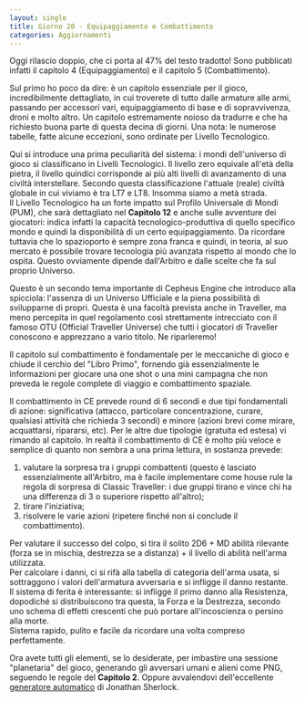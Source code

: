 ```yaml
---
layout: single
title: Giorno 20 - Equipaggiamento e Combattimento
categories: Aggiornamenti
---
```


Oggi rilascio doppio, che ci porta al 47% del testo tradotto! Sono pubblicati infatti il capitolo 4 (Equipaggiamento) e il capitolo 5 (Combattimento).  

Sul primo ho poco da dire: è un capitolo essenziale per il gioco, incredibilmente dettagliato, in cui troverete di tutto dalle armature alle armi, passando per accessori vari, equipaggiamento di base e di sopravvivenza, droni e molto altro. Un capitolo estremamente noioso da tradurre e che ha richiesto buona parte di questa decina di giorni. Una nota: le numerose tabelle, fatte alcune eccezioni, sono ordinate per Livello Tecnologico.  

Qui si introduce una prima peculiarità del sistema: i mondi dell'universo di gioco si classificano in Livelli Tecnologici. Il livello zero equivale all'età della pietra, il livello quindici corrisponde ai più alti livelli di avanzamento di una civiltà interstellare. Secondo questa classificazione l'attuale (reale) civiltà globale in cui viviamo è tra LT7 e LT8. Insomma siamo a metà strada.  
Il Livello Tecnologico ha un forte impatto sul Profilo Universale di Mondi (PUM), che sarà dettagliato nel **Capitolo 12** e anche sulle avventure dei giocatori: indica infatti la capacità tecnologico-produttiva di quello specifico mondo e quindi la disponibilità di un certo equipaggiamento. Da ricordare tuttavia che lo spazioporto è sempre zona franca e quindi, in teoria, al suo mercato è possibile trovare tecnologia più avanzata rispetto al mondo che lo ospita. Questo ovviamente dipende dall'Arbitro e dalle scelte che fa sul proprio Universo.  

Questo è un secondo tema importante di Cepheus Engine che introduco alla spicciola: l'assenza di un Universo Ufficiale e la piena possibilità di svilupparne di propri. Questa è una facoltà prevista anche in Traveller, ma meno percepita in quel regolamento così strettamente intrecciato con il famoso OTU (Official Traveller Universe) che tutti i giocatori di Traveller conoscono e apprezzano a vario titolo. Ne riparleremo! 

Il capitolo sul combattimento è fondamentale per le meccaniche di gioco e chiude il cerchio del "Libro Primo", fornendo già essenzialmente le informazioni per giocare una one shot o una mini campagna che non preveda le regole complete di viaggio e combattimento spaziale.

Il combattimento in CE prevede round di 6 secondi e due tipi fondamentali di azione: significativa (attacco, particolare concentrazione, curare, qualsiasi attività che richieda 3 secondi) e minore (azioni brevi come mirare, acquattarsi, ripararsi, etc). Per le altre due tipologie (gratuita ed estesa) vi rimando al capitolo. In realtà il combattimento di CE è molto più veloce e semplice di quanto non sembra a una prima lettura, in sostanza prevede:

1. valutare la sorpresa tra i gruppi combattenti (questo è lasciato essenzialmente all'Arbitro, ma è facile implementare come house rule la regola di sorpresa di Classic Traveller: i due gruppi tirano e vince chi ha una differenza di 3 o superiore rispetto all'altro);
2. tirare l'iniziativa;
3. risolvere le varie azioni (ripetere finché non si conclude il combattimento).

Per valutare il successo del colpo, si tira il solito 2D6 + MD abilità rilevante (forza se in mischia, destrezza se a distanza) + il livello di abilità nell'arma utilizzata.  
Per calcolare i danni, ci si rifà alla tabella di categoria dell'arma usata, si sottraggono i valori dell'armatura avversaria e si infligge il danno restante.  
Il sistema di ferita è interessante: si infligge il primo danno alla Resistenza, dopodiché si distribuiscono tra questa, la Forza e la Destrezza, secondo uno schema di effetti crescenti che può portare all'incoscienza o persino alla morte.  
Sistema rapido, pulito e facile da ricordare una volta compreso perfettamente.

Ora avete tutti gli elementi, se lo desiderate, per imbastire una sessione "planetaria" del gioco, generando gli avversari umani e alieni come PNG, seguendo le regole del **Capitolo 2**. Oppure avvalendovi dell'eccellente [generatore automatico](http://members.ozemail.com.au/~jonoreita/SupplementOne/Cepheus_Engine_1001_characters.html) di Jonathan Sherlock.
